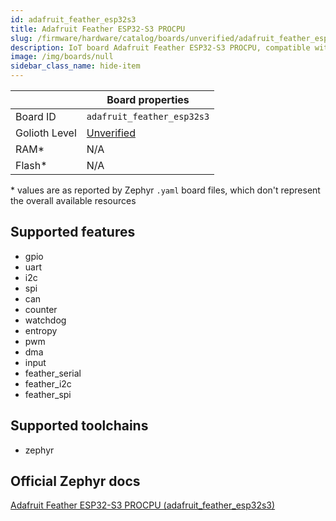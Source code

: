 ```yaml
---
id: adafruit_feather_esp32s3
title: Adafruit Feather ESP32-S3 PROCPU
slug: /firmware/hardware/catalog/boards/unverified/adafruit_feather_esp32s3
description: IoT board Adafruit Feather ESP32-S3 PROCPU, compatible with Golioth at unverified level.
image: /img/boards/null
sidebar_class_name: hide-item
---
```


[//]: # (This is an auto-generated file, do not edit! Changes to it will be lost upon re-generation)



|                | Board properties     |
| -------------  | -------------------- |
| Board ID       | `adafruit_feather_esp32s3` |
| Golioth Level  | [Unverified](/firmware/hardware#unverified-boards) |
| RAM*           | N/A |
| Flash*         | N/A |

\* values are as reported by Zephyr `.yaml` board files, which don't represent the overall available resources



## Supported features

* gpio
* uart
* i2c
* spi
* can
* counter
* watchdog
* entropy
* pwm
* dma
* input
* feather_serial
* feather_i2c
* feather_spi

## Supported toolchains

* zephyr

## Official Zephyr docs

[Adafruit Feather ESP32-S3 PROCPU (adafruit_feather_esp32s3)](https://docs.zephyrproject.org/latest/boards/adafruit/feather_esp32s3/doc/index.html)
